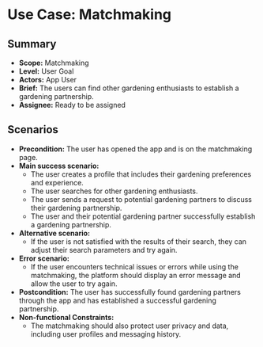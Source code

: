 # Use Case: Matchmaking

## Summary

- **Scope:** Matchmaking
- **Level:** User Goal
- **Actors:** App User
- **Brief:** The users can find other gardening enthusiasts to establish a gardening partnership.
- **Assignee:** Ready to be assigned

## Scenarios

- **Precondition:**
  The user has opened the app and is on the matchmaking page.
- **Main success scenario:**
  - The user creates a profile that includes their gardening preferences and experience.
  - The user searches for other gardening enthusiasts.
  - The user sends a request to potential gardening partners to discuss their gardening partnership.
  - The user and their potential gardening partner successfully establish a gardening partnership.
- **Alternative scenario:**
  - If the user is not satisfied with the results of their search, they can adjust their search parameters and try again.
- **Error scenario:**
  - If the user encounters technical issues or errors while using the matchmaking, the platform should display an error message and allow the user to try again.
- **Postcondition:**
  The user has successfully found gardening partners through the app and has established a successful gardening partnership.
- **Non-functional Constraints:**
  - The matchmaking should also protect user privacy and data, including user profiles and messaging history.
